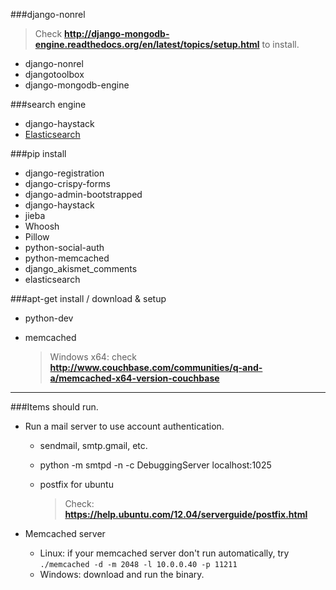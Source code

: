 ###django-nonrel
  > Check **http://django-mongodb-engine.readthedocs.org/en/latest/topics/setup.html** to install.

* django-nonrel
* djangotoolbox
* django-mongodb-engine

###search engine
* django-haystack
* [Elasticsearch](http://www.elasticsearch.org/overview/elkdownloads/)

###pip install
* django-registration
* django-crispy-forms
* django-admin-bootstrapped
* django-haystack
* jieba
* Whoosh
* Pillow
* python-social-auth
* python-memcached
* django_akismet_comments
* elasticsearch

###apt-get install / download & setup
* python-dev
* memcached

  > Windows x64: check **http://www.couchbase.com/communities/q-and-a/memcached-x64-version-couchbase**

-----
###Items should run.
* Run a mail server to use account authentication.
  * sendmail, smtp.gmail, etc. 
  * python -m smtpd -n -c DebuggingServer localhost:1025
  * postfix for ubuntu

    > Check: **https://help.ubuntu.com/12.04/serverguide/postfix.html**

* Memcached server
  * Linux: if your memcached server don't run automatically, try `./memcached -d -m 2048 -l 10.0.0.40 -p 11211`
  * Windows: download and run the binary.
